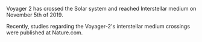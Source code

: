 Voyager 2 has crossed the Solar system and reached Interstellar medium on November 5th of 2019.

Recently, studies regarding the Voyager-2's interstellar medium crossings were published at Nature.com.
